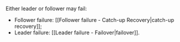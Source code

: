 Either leader or follower may fail:
- Follower failure: [[Follower failure - Catch-up Recovery|catch-up recovery]];
- Leader failure: [[Leader failure - Failover|failover]].
